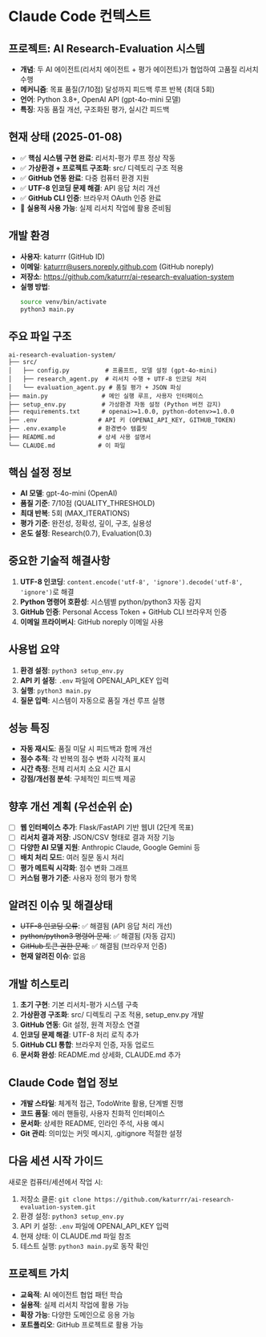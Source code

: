 # Claude Code 컨텍스트

## 프로젝트: AI Research-Evaluation 시스템
- **개념**: 두 AI 에이전트(리서치 에이전트 + 평가 에이전트)가 협업하여 고품질 리서치 수행
- **메커니즘**: 목표 품질(7/10점) 달성까지 피드백 루프 반복 (최대 5회)
- **언어**: Python 3.8+, OpenAI API (gpt-4o-mini 모델)
- **특징**: 자동 품질 개선, 구조화된 평가, 실시간 피드백

## 현재 상태 (2025-01-08)
- ✅ **핵심 시스템 구현 완료**: 리서치-평가 루프 정상 작동
- ✅ **가상환경 + 프로젝트 구조화**: src/ 디렉토리 구조 적용
- ✅ **GitHub 연동 완료**: 다중 컴퓨터 환경 지원
- ✅ **UTF-8 인코딩 문제 해결**: API 응답 처리 개선
- ✅ **GitHub CLI 인증**: 브라우저 OAuth 인증 완료
- 🎯 **실용적 사용 가능**: 실제 리서치 작업에 활용 준비됨

## 개발 환경
- **사용자**: katurrr (GitHub ID)
- **이메일**: katurrr@users.noreply.github.com (GitHub noreply)
- **저장소**: https://github.com/katurrr/ai-research-evaluation-system
- **실행 방법**: 
  ```bash
  source venv/bin/activate
  python3 main.py
  ```

## 주요 파일 구조
```
ai-research-evaluation-system/
├── src/
│   ├── config.py          # 프롬프트, 모델 설정 (gpt-4o-mini)
│   ├── research_agent.py  # 리서치 수행 + UTF-8 인코딩 처리
│   └── evaluation_agent.py # 품질 평가 + JSON 파싱
├── main.py               # 메인 실행 루프, 사용자 인터페이스
├── setup_env.py          # 가상환경 자동 설정 (Python 버전 감지)
├── requirements.txt      # openai>=1.0.0, python-dotenv>=1.0.0
├── .env                 # API 키 (OPENAI_API_KEY, GITHUB_TOKEN)
├── .env.example         # 환경변수 템플릿
├── README.md            # 상세 사용 설명서
└── CLAUDE.md            # 이 파일
```

## 핵심 설정 정보
- **AI 모델**: gpt-4o-mini (OpenAI)
- **품질 기준**: 7/10점 (QUALITY_THRESHOLD)
- **최대 반복**: 5회 (MAX_ITERATIONS)
- **평가 기준**: 완전성, 정확성, 깊이, 구조, 실용성
- **온도 설정**: Research(0.7), Evaluation(0.3)

## 중요한 기술적 해결사항
1. **UTF-8 인코딩**: `content.encode('utf-8', 'ignore').decode('utf-8', 'ignore')`로 해결
2. **Python 명령어 호환성**: 시스템별 python/python3 자동 감지
3. **GitHub 인증**: Personal Access Token + GitHub CLI 브라우저 인증
4. **이메일 프라이버시**: GitHub noreply 이메일 사용

## 사용법 요약
1. **환경 설정**: `python3 setup_env.py`
2. **API 키 설정**: `.env` 파일에 OPENAI_API_KEY 입력
3. **실행**: `python3 main.py`
4. **질문 입력**: 시스템이 자동으로 품질 개선 루프 실행

## 성능 특징
- **자동 재시도**: 품질 미달 시 피드백과 함께 개선
- **점수 추적**: 각 반복의 점수 변화 시각적 표시
- **시간 측정**: 전체 리서치 소요 시간 표시
- **강점/개선점 분석**: 구체적인 피드백 제공

## 향후 개선 계획 (우선순위 순)
- [ ] **웹 인터페이스 추가**: Flask/FastAPI 기반 웹UI (2단계 목표)
- [ ] **리서치 결과 저장**: JSON/CSV 형태로 결과 저장 기능
- [ ] **다양한 AI 모델 지원**: Anthropic Claude, Google Gemini 등
- [ ] **배치 처리 모드**: 여러 질문 동시 처리
- [ ] **평가 메트릭 시각화**: 점수 변화 그래프
- [ ] **커스텀 평가 기준**: 사용자 정의 평가 항목

## 알려진 이슈 및 해결상태
- ~~UTF-8 인코딩 오류~~: ✅ 해결됨 (API 응답 처리 개선)
- ~~python/python3 명령어 문제~~: ✅ 해결됨 (자동 감지)
- ~~GitHub 토큰 권한 문제~~: ✅ 해결됨 (브라우저 인증)
- **현재 알려진 이슈**: 없음

## 개발 히스토리
1. **초기 구현**: 기본 리서치-평가 시스템 구축
2. **가상환경 구조화**: src/ 디렉토리 구조 적용, setup_env.py 개발
3. **GitHub 연동**: Git 설정, 원격 저장소 연결
4. **인코딩 문제 해결**: UTF-8 처리 로직 추가
5. **GitHub CLI 통합**: 브라우저 인증, 자동 업로드
6. **문서화 완성**: README.md 상세화, CLAUDE.md 추가

## Claude Code 협업 정보
- **개발 스타일**: 체계적 접근, TodoWrite 활용, 단계별 진행
- **코드 품질**: 에러 핸들링, 사용자 친화적 인터페이스
- **문서화**: 상세한 README, 인라인 주석, 사용 예시
- **Git 관리**: 의미있는 커밋 메시지, .gitignore 적절한 설정

## 다음 세션 시작 가이드
새로운 컴퓨터/세션에서 작업 시:
1. 저장소 클론: `git clone https://github.com/katurrr/ai-research-evaluation-system.git`
2. 환경 설정: `python3 setup_env.py`
3. API 키 설정: `.env` 파일에 OPENAI_API_KEY 입력
4. 현재 상태: 이 CLAUDE.md 파일 참조
5. 테스트 실행: `python3 main.py`로 동작 확인

## 프로젝트 가치
- **교육적**: AI 에이전트 협업 패턴 학습
- **실용적**: 실제 리서치 작업에 활용 가능
- **확장 가능**: 다양한 도메인으로 응용 가능
- **포트폴리오**: GitHub 프로젝트로 활용 가능